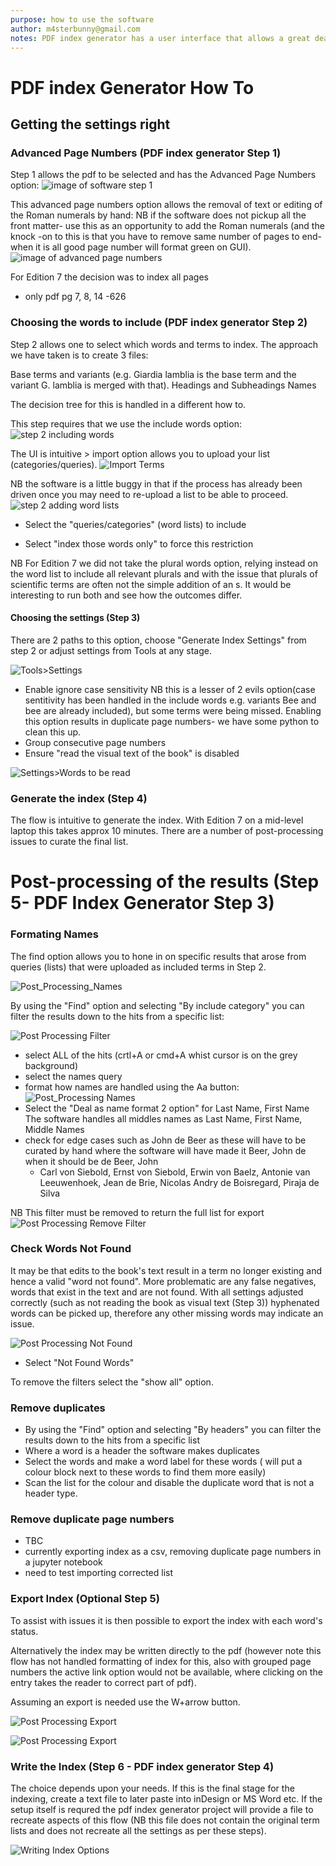 ```yaml
---
purpose: how to use the software
author: m4sterbunny@gmail.com
notes: PDF index generator has a user interface that allows a great deal of functionality, however, there are some techniques that are quicker if they are done in 'code'. This is a mixed-methods approach, using both the interface and uploading files.
---
```



# PDF index Generator How To

## Getting the settings right

### Advanced Page Numbers (PDF index generator Step 1)

Step 1 allows the pdf to be selected and has the Advanced Page Numbers option:
![image of software step 1](https://github.com/m4sterbunny/ParasitesWithoutBorders/blob/master/images/Step1_PageNumbers.png)

This advanced page numbers option allows the removal of text or editing of the Roman numerals by hand:
NB if the software does not pickup all the front matter- use this as an opportunity to add the Roman numerals (and the knock -on to this is that you have to remove same number of pages to end- when it is all good page number will format green on GUI).
![image of advanced page numbers](https://github.com/m4sterbunny/ParasitesWithoutBorders/blob/master/images/Step1_AdvancedPageNumbers.png)

For Edition 7 the decision was to index all pages
* only pdf pg 7, 8, 14 -626

### Choosing the words to include (PDF index generator Step 2)

Step 2 allows one to select which words and terms to index. The approach we have taken is to create 3 files:

Base terms and variants (e.g. Giardia lamblia is the base term and the variant G. lamblia is merged with that).
Headings and Subheadings
Names

The decision tree for this is handled in a different how to.

This step requires that we use the include words option:
![step 2 including words](https://github.com/m4sterbunny/ParasitesWithoutBorders/blob/master/images/Step2_Words.png)

The UI is intuitive > import option allows you to upload your list (categories/queries). 
![Import Terms](https://github.com/m4sterbunny/ParasitesWithoutBorders/blob/master/images/Step2_Words_Import.png)

NB the software is a little buggy in that if the process has already been driven once you may need to re-upload a list to be able to proceed.
![step 2 adding word lists](https://github.com/m4sterbunny/ParasitesWithoutBorders/blob/master/images/Step2_Include_Words.png)

* Select the "queries/categories" (word lists) to include

* Select "index those words only" to force this restriction

NB For Edition 7 we did not take the plural words option, relying instead on the word list to include all relevant plurals and with the issue that plurals of scientific terms are often not the simple addition of an s. It would be interesting to run both and see how the outcomes differ.

#### Choosing the settings (Step 3)

There are 2 paths to this option, choose "Generate Index Settings" from step 2 or adjust settings from Tools at any stage.

![Tools>Settings](https://github.com/m4sterbunny/ParasitesWithoutBorders/blob/master/images/Settings1.png)

* Enable ignore case sensitivity 
NB this is a lesser of 2 evils option(case sentitivity has been handled in the include words e.g. variants Bee and bee are already included), but some terms were being missed. Enabling this option results in duplicate page numbers- we have some python to clean this up.
* Group consecutive page numbers 
* Ensure "read the visual text of the book" is disabled

![Settings>Words to be read](https://github.com/m4sterbunny/ParasitesWithoutBorders/blob/master/images/Reading_Words.png)

### Generate the index (Step 4)

The flow is intuitive to generate the index. With Edition 7 on a mid-level laptop this takes approx 10 minutes.
There are a number of post-processing issues to curate the final list.

# Post-processing of the results (Step 5- PDF Index Generator Step 3)

### Formating Names

The find option allows you to hone in on specific results that arose from queries (lists) that were uploaded as included terms in Step 2.

![Post_Processing_Names](https://github.com/m4sterbunny/ParasitesWithoutBorders/blob/master/images/PostProcessing1.png)

By using the "Find" option and selecting "By include category" you can filter the results down to the hits from a specific list:

![Post Processing Filter](https://github.com/m4sterbunny/ParasitesWithoutBorders/blob/master/images/Post_Processing2.png)

* select ALL of the hits (crtl+A or cmd+A whist cursor is on the grey background)
* select the names query
* format how names are handled using the Aa button:
![Post_Processing Names](https://github.com/m4sterbunny/ParasitesWithoutBorders/blob/master/images/Post_Processing3.png)
* Select the "Deal as name format 2 option" for Last Name, First Name
The software handles all middles names as Last Name, First Name, Middle Names
* check for edge cases such as John de Beer as these will have to be curated by hand where the software will have made it Beer, John de when it should be de Beer, John
    * Carl von Siebold, Ernst von Siebold,  Erwin von Baelz, Antonie van Leeuwenhoek, Jean de Brie, Nicolas Andry de Boisregard, Piraja de Silva

NB This filter must be removed to return the full list for export
![Post Processing Remove Filter](https://github.com/m4sterbunny/ParasitesWithoutBorders/blob/master/images/Post_Processing4.png)

### Check Words Not Found

It may be that edits to the book's text result in a term no longer existing and hence a valid "word not found". More problematic are any false negatives, words that exist in the text and are not found. With all settings adjusted correctly (such as not reading the book as visual text (Step 3)) hyphenated words can be picked up, therefore any other missing words may indicate an issue.

![Post Processing Not Found](https://github.com/m4sterbunny/ParasitesWithoutBorders/blob/master/images/Post_Processing5.png)

* Select "Not Found Words"

To remove the filters select the "show all" option.

### Remove duplicates
* By using the "Find" option and selecting "By headers" you can filter the results down to the hits from a specific list  
* Where a word is a header the software makes duplicates
* Select the words and make a word label for these words ( will put a colour block next to these words to find them more easily)
* Scan the list for the colour and disable the duplicate word that is not a header type.

### Remove duplicate page numbers
* TBC
* currently exporting index as a csv, removing duplicate page numbers in a jupyter notebook
* need to test importing corrected list

### Export Index (Optional Step 5)

To assist with issues it is then possible to export the index with each word's status. 

Alternatively the index may be written directly to the pdf (however note this flow has not handled formatting of index for this, also with grouped page numbers the active link option would not be available, where clicking on the entry takes the reader to correct part of pdf).

Assuming an export is needed use the W+arrow button.

![Post Processing Export](https://github.com/m4sterbunny/ParasitesWithoutBorders/blob/master/images/Post_Processing6_Export.png)


![Post Processing Export](https://github.com/m4sterbunny/ParasitesWithoutBorders/blob/master/images/Post_Processing7_Export.png)

### Write the Index (Step 6 - PDF index generator Step 4)

The choice depends upon your needs. If this is the final stage for the indexing, create a text file to later paste into inDesign or MS Word etc. If the setup itself is requred the pdf index generator project will provide a file to recreate aspects of this flow (NB this file does not contain the original term lists and does not recreate all the settings as per these steps).


![Writing Index Options](https://github.com/m4sterbunny/ParasitesWithoutBorders/blob/master/images/Write_Index.png)








